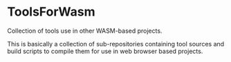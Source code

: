# ToolsForWasm

Collection of tools use in other WASM-based projects.

This is basically a collection of sub-repositories containing tool sources and build scripts to compile them for use in web browser based projects.
